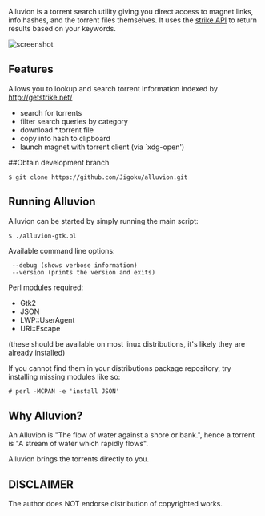 Alluvion is a torrent search utility giving you direct access to magnet links, info hashes, and the torrent files themselves. It uses the [strike API](https://getstrike.net/api/) to return results based on your keywords. 

![screenshot](https://cloud.githubusercontent.com/assets/1535179/7192480/064044ee-e48e-11e4-8cce-7357edb18134.png)

## Features
Allows you to lookup and search torrent information indexed by http://getstrike.net/
* search for torrents
* filter search queries by category
* download *.torrent file
* copy info hash to clipboard
* launch magnet with torrent client (via `xdg-open')

##Obtain development branch
```
$ git clone https://github.com/Jigoku/alluvion.git
```

## Running Alluvion
Alluvion can be started by simply running the main script:
```
$ ./alluvion-gtk.pl
```

Available command line options:
```
 --debug (shows verbose information)
 --version (prints the version and exits)
```

Perl modules required:
* Gtk2
* JSON
* LWP::UserAgent
* URI::Escape

(these should be available on most linux distributions, it's likely they are already installed) 

If you cannot find them in your distributions package repository, try installing missing modules like so:
```
# perl -MCPAN -e 'install JSON'
```

## Why Alluvion?
An Alluvion is "The flow of water against a shore or bank.", hence a torrent is "A stream of water which rapidly flows".

Alluvion brings the torrents directly to you.

## DISCLAIMER
The author does NOT endorse distribution of copyrighted works.
